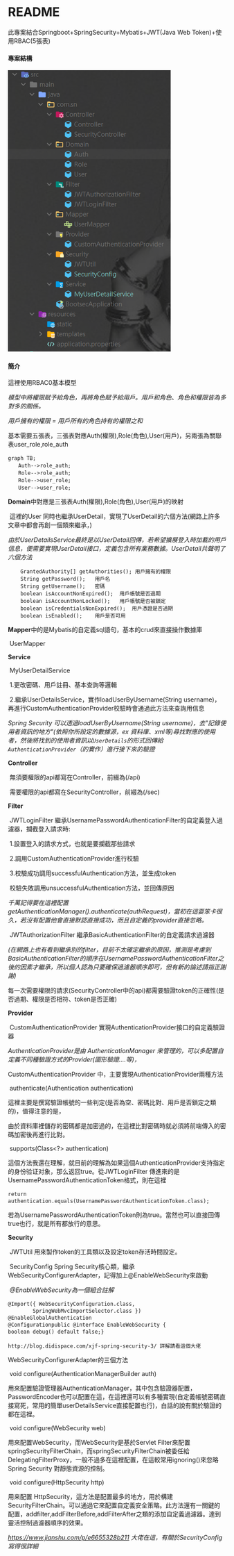 

# README

此專案結合Springboot+SpringSecurity+Mybatis+JWT(Java Web Token)+使用RBAC(5張表)



#### 專案結構

![結構](https://github.com/camac777888/Spring_Security/raw/master/Screenshots/1.PNG)



#### 簡介

這裡使用RBAC0基本模型

*模型中將權限賦予給角色，再將角色賦予給用戶。用戶和角色、角色和權限皆為多對多的關係。*

*用戶擁有的權限  =  用戶所有的角色持有的權限之和*

基本需要五張表，三張表對應Auth(權限),Role(角色),User(用戶)，另兩張為關聯表user_role,role_auth





```mermaid
graph TB;  
　　Auth-->role_auth;  
　　Role-->role_auth;
　　Role-->user_role;
　　User-->user_role;
```

**Domain**中對應是三張表Auth(權限),Role(角色),User(用戶)的映射

​	這裡的User 同時也繼承UserDetail，實現了UserDetail的六個方法(網路上許多文章中都會再創一個類來繼承，)

*由於UserDetailsService最終是以UserDetail回傳，若希望擴展登入時加載的用戶信息，便需要實現UserDetail接口，定義包含所有業務數據。UserDetail共聲明了六個方法*

```
    GrantedAuthority[] getAuthorities(); 用戶擁有的權限
    String getPassword();	用戶名
    String getUsername();	密碼
    boolean isAccountNonExpired();	用戶帳號是否過期
    boolean isAccountNonLocked();	用戶帳號是否被鎖定
    boolean isCredentialsNonExpired();	用戶憑證是否過期
    boolean isEnabled();	用戶是否可用
```

**Mapper**中的是Mybatis的自定義sql語句，基本的crud來直接操作數據庫

​	UserMapper 

**Service**

​	MyUserDetailService

​	1.更改密碼、用戶註冊、基本查詢等邏輯

​	2.繼承UserDetailsService，實作loadUserByUsername(String username)，再進行CustomAuthenticationProvider校驗時會通過此方法來查詢用信息

*Spring Security 可以透過loadUserByUsername(String username)，去"記錄使用者資訊的地方"(依照你所設定的數據源，ex 資料庫、xml等)尋找對應的使用者，然後將找到的使用者資訊以`UserDetails`的形式回傳給`AuthenticationProvider`（的實作）進行接下來的驗證*

**Controller**

​	無須要權限的api都寫在Controller，前綴為(/api)

​	需要權限的api都寫在SecurityController，前綴為(/sec)

**Filter**

​	JWTLoginFilter  繼承UsernamePasswordAuthenticationFilter的自定義登入過濾器，攔截登入請求時:

​	1.設置登入的請求方式，也就是要攔截那些請求

​	2.調用CustomAuthenticationProvider進行校驗

​	3.校驗成功調用successfulAuthentication方法，並生成token

​		校驗失敗調用unsuccessfulAuthentication方法，並回傳原因

*千萬記得要在這裡配置getAuthenticationManager().authenticate(authRequest)，當初在這耍笨卡很久，若沒有配置他會直接默認直接成功，而且自定義的provider直接忽略。*

​	JWTAuthorizationFilter 繼承BasicAuthenticationFilter的自定義請求過濾器

*(在網路上也有看到繼承別的filter，目前不太確定繼承的原因，推測是考慮到BasicAuthenticationFilter的順序在UsernamePasswordAuthenticationFilter之後的因素才繼承，所以個人認為只要確保過濾器順序即可，但有新的論述請指正謝謝)*

每一次需要權限的請求(SecurityController中的api)都需要驗證token的正確性(是否過期、權限是否相符、token是否正確)

**Provider**

​	CustomAuthenticationProvider 實現AuthenticationProvider接口的自定義驗證器

*AuthenticationProvider是由 AuthenticationManager 来管理的，可以多配置自定義不同種驗證方式的Provider(圖形驗證....等)，*

CustomAuthenticationProvider 中，主要實現AuthenticationProvider兩種方法

​	authenticate(Authentication authentication)

​		這裡主要是撰寫驗證帳號的一些判定(是否為空、密碼比對、用戶是否鎖定之類的)，值得注意的是，

由於資料庫裡儲存的密碼都是加密過的，在這裡比對密碼時就必須將前端傳入的密碼加密後再進行比對。

​	supports(Class<?> authentication)

​		這個方法我還在理解，就目前的理解為如果這個AuthenticationProvider支持指定的身份验证对象，那么返回true。從JWTLoginFilter  傳進來的是UsernamePasswordAuthenticationToken格式，則在這裡

```
return authentication.equals(UsernamePasswordAuthenticationToken.class);
```

若為UsernamePasswordAuthenticationToken則為true。當然也可以直接回傳true也行，就是所有都放行的意思。

**Security**

​	JWTUtil 用來製作token的工具類以及設定token存活時間設定。

​	SecurityConfig  Spring Security核心類，繼承 WebSecurityConfigurerAdapter，記得加上@EnableWebSecurity來啟動

​	*@EnableWebSecurity為一個組合註解*

```
@Import({ WebSecurityConfiguration.class,
		SpringWebMvcImportSelector.class }) 
@EnableGlobalAuthentication 
@Configurationpublic @interface EnableWebSecurity {  
boolean debug() default false;}

http://blog.didispace.com/xjf-spring-security-3/ 詳解請看這個大佬
```

WebSecurityConfigurerAdapter的三個方法

​	void configure(AuthenticationManagerBuilder auth) 

用來配置驗證管理器AuthenticationManager，其中包含驗證器配置，PasswordEncoder也可以配置在這，在這裡還可以有多種實現(自定義帳號密碼直接寫死，常用的簡單userDetailsService直接配置也行)，白話的說有關於驗證的都在這裡。

​	void configure(WebSecurity web)

用來配置WebSecurity，而WebSecurity是基於Servlet Filter來配置springSecurityFilterChain，而springSecurityFilterChain被委任給DelegatingFilterProxy，一般不過多在這裡配置，在這較常用ignoring()來忽略 Spring Security 對靜態資源的控制。

​	void configure(HttpSecurity http)

用来配置 HttpSecurity，這方法是配置最多的地方，用於構建SecurityFilterChain。可以通過它來配置自定義安全策略。此方法還有一關鍵的配置，addfilter,addFilterBefore,addFilterAfter之類的添加自定義過濾器。達到靈活控制過濾器順序的效果。



*https://www.jianshu.com/p/e6655328b211 大佬在這，有關於SecurityConfig 寫得很詳細*
